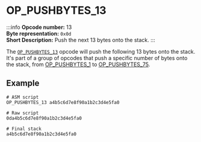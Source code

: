 # OP_PUSHBYTES_13
:::info
**Opcode number:** 13  
**Byte representation:** `0x0d`  
**Short Description:** Push the next 13 bytes onto the stack. 
:::

The [`OP_PUSHBYTES_13`](./OP_PUSHBYTES_13.md) opcode will push the following 13 bytes onto the stack. It's part of a group of opcodes that push a specific number of bytes onto the stack, from [OP_PUSHBYTES_1](./OP_PUSHBYTES_1.md) to [OP_PUSHBYTES_75](./OP_PUSHBYTES_75.md).

## Example
```shell
# ASM script
OP_PUSHBYTES_13 a4b5c6d7e8f90a1b2c3d4e5fa0

# Raw script
0da4b5c6d7e8f90a1b2c3d4e5fa0

# Final stack
a4b5c6d7e8f90a1b2c3d4e5fa0
```

